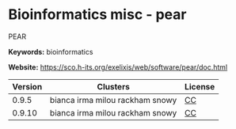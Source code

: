 # Bioinformatics misc - pear

PEAR

**Keywords:** bioinformatics

**Website:** <https://sco.h-its.org/exelixis/web/software/pear/doc.html>

| Version | Clusters | License |
| ------- | -------- | ------- |
| 0.9.5 | bianca irma milou rackham snowy | [CC](https://www.h-its.org/downloads/pear-academic/#license) |
| 0.9.10 | bianca irma milou rackham snowy | [CC](https://www.h-its.org/downloads/pear-academic/#license) |
